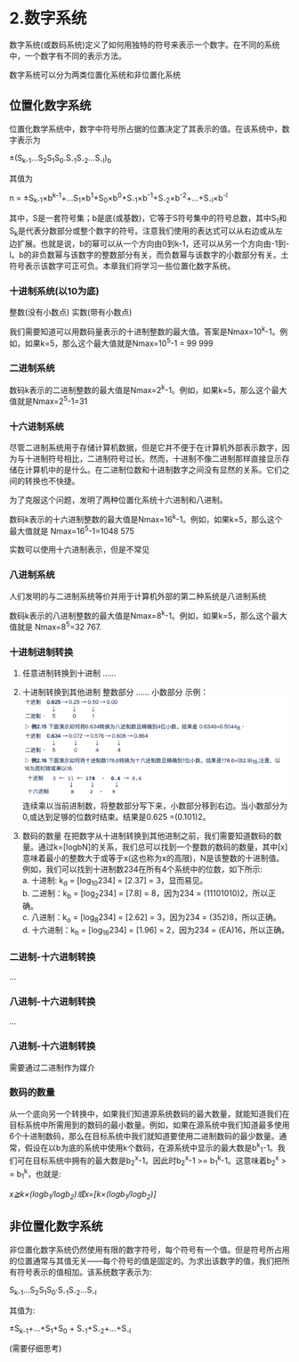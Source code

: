 # 2.数字系统

数字系统(或数码系统)定义了如何用独特的符号来表示一个数字。在不同的系统中，一个数字有不同的表示方法。

数字系统可以分为两类位置化系统和非位置化系统

## 位置化数字系统

位置化数学系统中，数字中符号所占据的位置决定了其表示的值。在该系统中，数字表示为

±(S<sub>k-1</sub>...S<sub>2</sub>S<sub>1</sub>S<sub>0</sub>.S<sub>-1</sub>S<sub>-2</sub>...S<sub>-l</sub>)<sub>b</sub>

其值为

n = ±S<sub>k-1</sub>×b<sup>k-1</sup>+...S<sub>1</sub>×b<sup>1</sup>+S<sub>0</sub>×b<sup>0</sup>+S<sub>-1</sub>×b<sup>-1</sup>+S<sub>-2</sub>×b<sup>-2</sup>+...+S<sub>-l</sub>×b<sup>-l</sup>

其中，S是一套符号集；b是底(或基数)，它等于S符号集中的符号总数，其中S<sub>1</sub>和S<sub>k</sub>是代表分数部分或整个数字的符号。注意我们使用的表达式可以从右边或从左边扩展。也就是说，b的幂可以从一个方向由0到k-1，还可以从另一个方向由-1到-l。b的非负数幂与该数字的整数部分有关，而负数幂与该数字的小数部分有关。土符号表示该数字可正可负。本章我们将学习一些位置化数字系统。

### 十进制系统(以10为底)

整数(没有小数点)
实数(带有小数点)

我们需要知道可以用数码量表示的十进制整数的最大值。答案是Nmax=10<sup>k</sup>-1。例如，如果k=5，那么这个最大值就是Nmax=10<sup>5</sup>-1 = 99 999

### 二进制系统

数码k表示的二进制整数的最大值是Nmax=2<sup>k</sup>-1。例如，如果k=5，那么这个最大值就是Nmax=2<sup>5</sup>-1=31

### 十六进制系统

尽管二进制系统用于存储计算机数据，但是它并不便于在计算机外部表示数字，因为与十进制符号相比，二进制符号过长。然而，十进制不像二进制那样直接显示存储在计算机中的是什么。在二进制位数和十进制数字之间没有显然的关系。它们之间的转换也不快捷。

为了克服这个问题，发明了两种位置化系统十六进制和八进制。

数码k表示的十六进制整数的最大值是Nmax=16<sup>k</sup>-1。例如，如果k=5，那么这个最大值就是
Nmax=16<sup>5</sup>-1=1048 575

实数可以使用十六进制表示，但是不常见

### 八进制系统

人们发明的与二进制系统等价并用于计算机外部的第二种系统是八进制系统

数码k表示的八进制整数的最大值是Nmax=8<sup>k</sup>-1。例如，如果k=5，那么这个最大值就是 Nmax=8<sup>5</sup>=32 767.

### 十进制进制转换

1. 任意进制转换到十进制
……

1. 十进制转换到其他进制
整数部分
……
小数部分
示例：
![](./picture/小数部分转换.png)
连续乘以当前进制数，将整数部分写下来，小数部分移到右边。当小数部分为0,或达到足够的位数时结束。结果是0.625 =(0.101)2。

1. 数码的数量
在把数字从十进制转换到其他进制之前，我们需要知道数码的数量。通过k=[logbN]的关系，我们总可以找到一个整数的数码的数量，其中[x]意味着最小的整数大于或等于x(这也称为x的高限)，N是该整数的十进制值。例如，我们可以找到十进制数234在所有4个系统中的位数，如下所示:<br>
a. 十进制: k<sub>d</sub> = [log<sub>10</sub>234] = [2.37] = 3，显而易见。<br>
b. 二进制：k<sub>b</sub> = [log<sub>2</sub>234] = [7.8] = 8，因为234 = (11101010)2，所以正确。<br>
c. 八进制：k<sub>o</sub> = [log<sub>8</sub>234] = [2.62] = 3，因为234 = (352)8，所以正确。<br>
d. 十六进制：k<sub>h</sub> = [log<sub>16</sub>234] = [1.96] = 2，因为234 = (EA)16，所以正确。


### 二进制-十六进制转换
...

### 八进制-十六进制转换
...

### 八进制-十六进制转换
需要通过二进制作为媒介

### 数码的数量
从一个底向另一个转换中，如果我们知道源系统数码的最大数量，就能知道我们在目标系统中所需用到的数码的最小数量。例如，如果在源系统中我们知道最多使用6个十进制数码，那么在目标系统中我们就知道要使用二进制数码的最少数量。通常，假设在以b为底的系统中使用k个数码，在源系统中显示的最大数是b<sup>k</sup><sub>1</sub>-1。我们可在目标系统中拥有的最大数是b<sub>2</sub><sup>x</sup>-1。因此时b<sub>2</sub><sup>x</sup>-1 >= b<sub>1</sub><sup>k</sup>-1。这意味着b<sub>2</sub><sup>x</sup> > = b<sub>1</sub><sup>k</sup>，也就是:

*x≧k×(logb<sub>1</sub>/logb<sub>2</sub>)或x=[k×(logb<sub>1</sub>/logb<sub>2</sub>)]*


## 非位置化数字系统

非位置化数字系统仍然使用有限的数字符号，每个符号有一个值。但是符号所占用的位置通常与其值无关——每个符号的值是固定的。为求出该数字的值，我们把所有符号表示的值相加。该系统数字表示为:

S<sub>k-1</sub>...S<sub>2</sub>S<sub>1</sub>S<sub>0</sub>·S<sub>-1</sub>S<sub>-2</sub>...S<sub>-l</sub>

其值为:

±S<sub>k-1</sub>+...+S<sub>1</sub>+S<sub>0</sub> + S<sub>-1</sub>+S<sub>-2</sub>+...+S<sub>-l</sub>

(需要仔细思考)




